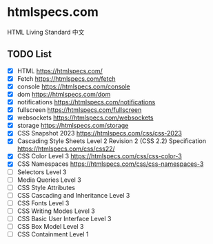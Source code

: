 # htmlspecs.com
HTML Living Standard 中文


## TODO List


- [x] HTML https://htmlspecs.com/
- [x] Fetch https://htmlspecs.com/fetch
- [x] console https://htmlspecs.com/console
- [x] dom https://htmlspecs.com/dom
- [x] notifications https://htmlspecs.com/notifications
- [x] fullscreen https://htmlspecs.com/fullscreen
- [x] websockets https://htmlspecs.com/websockets
- [x] storage https://htmlspecs.com/storage
- [x] CSS Snapshot 2023 https://htmlspecs.com/css/css-2023
- [x] Cascading Style Sheets Level 2 Revision 2 (CSS 2.2) Specification https://htmlspecs.com/css/css22/
- [x] CSS Color Level 3 https://htmlspecs.com/css/css-color-3
- [x] CSS Namespaces https://htmlspecs.com/css/css-namespaces-3
- [ ] Selectors Level 3
- [ ] Media Queries Level 3
- [ ] CSS Style Attributes
- [ ] CSS Cascading and Inheritance Level 3
- [ ] CSS Fonts Level 3
- [ ] CSS Writing Modes Level 3
- [ ] CSS Basic User Interface Level 3
- [ ] CSS Box Model Level 3
- [ ] CSS Containment Level 1